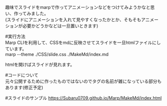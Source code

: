 趣味でスライドをmarpで作ってアニメーションなどをつけてみようかなと思い、作ってみました。
<br>(スライドにアニメーションを入れて見やすくなったかとか、そもそもアニメーションが必要かどうかなどは一旦置いときます)

#実行方法
<br> Marp CLIを利用して、CSSをmdに反映させてスライドを一旦htmlファイルにしています。
<br> marp --theme ./CSS/slide.css ./MakeMd/index.md

htmlを開けばスライドが見れます。

#コードについて
<br> 元々公開するために作ったものではないのでタグの名前が雑になっている部分もあります(修正予定)

#スライドのサンプル
https://Subaru0709.github.io/Marp/MakeMd/index.html


